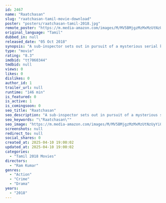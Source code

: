 ```yaml
---
id: 2467
name: "Raatchasan"
slug: "raatchasan-tamil-movie-download"
poster: "posters/raatchasan-tamil-2018.jpg"
remote_poster: "https://m.media-amazon.com/images/M/MV5BMjgzMzMxMzUtNzUyYi00NTkxLWI1NTAtMjZhNmMxMGQ4YjBmXkEyXkFqcGc@._V1_SX300.jpg"
original_language: "Tamil"
dubbed_in: null
released_date: "05 Oct 2018"
synopsis: "A sub-inspector sets out in pursuit of a mysterious serial killer who targets teen school girls and murders them brutally."
type: "movie"
rating: "8.3"
imdbid: "tt7060344"
tmdbid: null
views: 0
likes: 0
dislikes: 0
author_id: 1
trailer_url: null
runtime: "146 min"
is_featured: 0
is_active: 1
is_comingsoon: 0
seo_title: "Raatchasan"
seo_description: "A sub-inspector sets out in pursuit of a mysterious serial killer who targets teen school girls and murders them brutally."
seo_keywords: "\"Raatchasan\""
seo_image: "https://m.media-amazon.com/images/M/MV5BMjgzMzMxMzUtNzUyYi00NTkxLWI1NTAtMjZhNmMxMGQ4YjBmXkEyXkFqcGc@._V1_SX300.jpg"
screenshots: null
redirect_to: null
social_shares: 0
created_at: 2025-04-10 19:00:02
updated_at: 2025-04-10 19:00:02
categories:
  - "Tamil 2018 Movies"
directors:
  - "Ram Kumar"
genres:
  - "Action"
  - "Crime"
  - "Drama"
years:
  - "2018"
---
```


